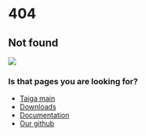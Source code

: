 # 404
## Not found

![](https://github.com/TatianaShavrina/taiga_site/blob/master/assets/css/%D0%91%D0%B5%D0%B7%20%D0%BD%D0%B0%D0%B7%D0%B2%D0%B0%D0%BD%D0%B8%D1%8F.png)

### Is that pages you are looking for?
 - [Taiga main](https://tatianashavrina.github.io/taiga_site/)
 - [Downloads](https://github.com/TatianaShavrina/taiga_site/downloads)
 - [Documentation](https://github.com/TatianaShavrina/taiga_site/segments)
 - [Our github](https://github.com/TatianaShavrina/taiga_site/) 
